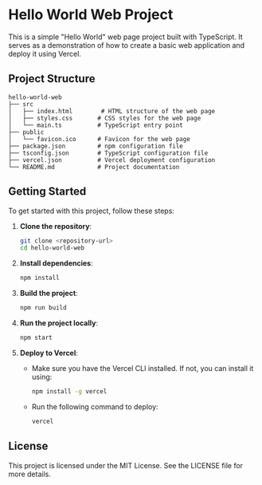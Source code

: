 # Hello World Web Project

This is a simple "Hello World" web page project built with TypeScript. It serves as a demonstration of how to create a basic web application and deploy it using Vercel.

## Project Structure

```
hello-world-web
├── src
│   ├── index.html        # HTML structure of the web page
│   ├── styles.css       # CSS styles for the web page
│   └── main.ts          # TypeScript entry point
├── public
│   └── favicon.ico      # Favicon for the web page
├── package.json         # npm configuration file
├── tsconfig.json        # TypeScript configuration file
├── vercel.json          # Vercel deployment configuration
└── README.md            # Project documentation
```

## Getting Started

To get started with this project, follow these steps:

1. **Clone the repository**:
   ```bash
   git clone <repository-url>
   cd hello-world-web
   ```

2. **Install dependencies**:
   ```bash
   npm install
   ```

3. **Build the project**:
   ```bash
   npm run build
   ```

4. **Run the project locally**:
   ```bash
   npm start
   ```

5. **Deploy to Vercel**:
   - Make sure you have the Vercel CLI installed. If not, you can install it using:
     ```bash
     npm install -g vercel
     ```
   - Run the following command to deploy:
     ```bash
     vercel
     ```

## License

This project is licensed under the MIT License. See the LICENSE file for more details.